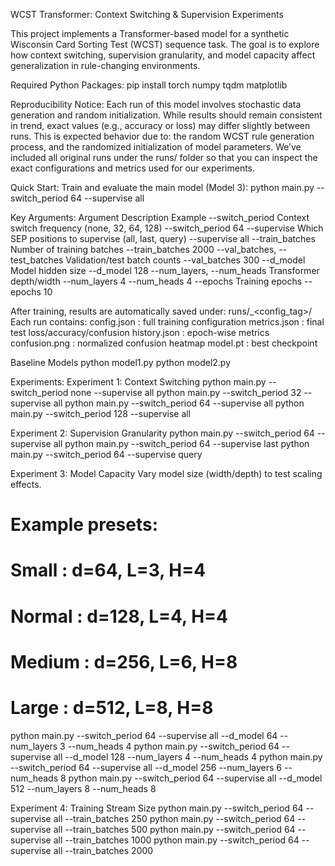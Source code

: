 WCST Transformer: Context Switching & Supervision Experiments

This project implements a Transformer-based model for a synthetic Wisconsin Card Sorting Test (WCST) sequence task.
The goal is to explore how context switching, supervision granularity, and model capacity affect generalization in rule-changing environments.

Required Python Packages:
pip install torch numpy tqdm matplotlib

Reproducibility Notice:
Each run of this model involves stochastic data generation and random initialization.
While results should remain consistent in trend, exact values (e.g., accuracy or loss) may differ slightly between runs.
This is expected behavior due to:
    the random WCST rule generation process, and
    the randomized initialization of model parameters.
We’ve included all original runs under the runs/ folder so that you can inspect the exact configurations and metrics used for our experiments.

Quick Start:
Train and evaluate the main model (Model 3):
python main.py --switch_period 64 --supervise all

Key Arguments:
Argument                        Description                                             Example
--switch_period	                Context switch frequency (none, 32, 64, 128)	        --switch_period 64
--supervise	                    Which SEP positions to supervise (all, last, query)	    --supervise all
--train_batches	                Number of training batches	                            --train_batches 2000
--val_batches, --test_batches	Validation/test batch counts	                        --val_batches 300
--d_model	                    Model hidden size	                                    --d_model 128
--num_layers, --num_heads	    Transformer depth/width	                                --num_layers 4 --num_heads 4
--epochs	                    Training epochs	                                        --epochs 10

After training, results are automatically saved under:
runs/<timestamp>_<config_tag>/
Each run contains:
config.json   : full training configuration
metrics.json  : final test loss/accuracy/confusion
history.json  : epoch-wise metrics
confusion.png : normalized confusion heatmap
model.pt      : best checkpoint

Baseline Models
python model1.py
python model2.py

Experiments:
Experiment 1: Context Switching
python main.py --switch_period none --supervise all
python main.py --switch_period 32 --supervise all
python main.py --switch_period 64 --supervise all
python main.py --switch_period 128 --supervise all

Experiment 2: Supervision Granularity
python main.py --switch_period 64 --supervise all
python main.py --switch_period 64 --supervise last
python main.py --switch_period 64 --supervise query

Experiment 3: Model Capacity
Vary model size (width/depth) to test scaling effects.
# Example presets:
# Small  : d=64,  L=3, H=4
# Normal : d=128, L=4, H=4
# Medium : d=256, L=6, H=8
# Large  : d=512, L=8, H=8
python main.py --switch_period 64 --supervise all --d_model 64  --num_layers 3 --num_heads 4
python main.py --switch_period 64 --supervise all --d_model 128 --num_layers 4 --num_heads 4
python main.py --switch_period 64 --supervise all --d_model 256 --num_layers 6 --num_heads 8
python main.py --switch_period 64 --supervise all --d_model 512 --num_layers 8 --num_heads 8

Experiment 4: Training Stream Size
python main.py --switch_period 64 --supervise all --train_batches 250
python main.py --switch_period 64 --supervise all --train_batches 500
python main.py --switch_period 64 --supervise all --train_batches 1000
python main.py --switch_period 64 --supervise all --train_batches 2000


